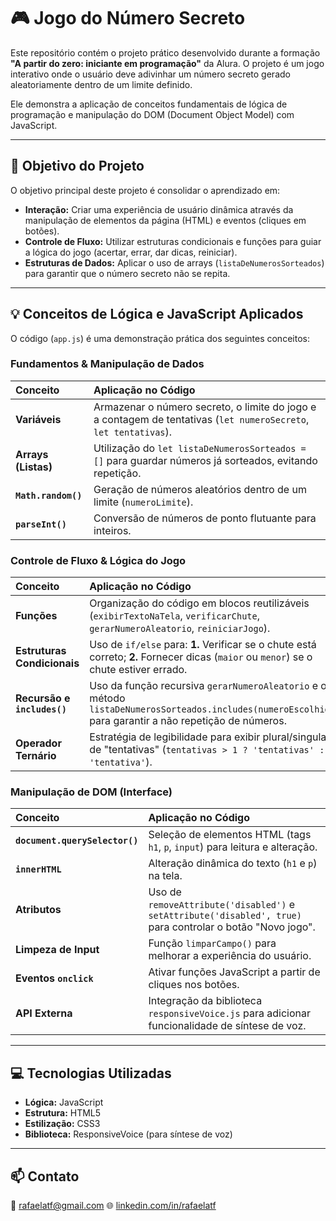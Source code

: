 # 🎮 Jogo do Número Secreto

Este repositório contém o projeto prático desenvolvido durante a formação **"A partir do zero: iniciante em programação"** da Alura. O projeto é um jogo interativo onde o usuário deve adivinhar um número secreto gerado aleatoriamente dentro de um limite definido.

Ele demonstra a aplicação de conceitos fundamentais de lógica de programação e manipulação do DOM (Document Object Model) com JavaScript.

---

## 🎯 Objetivo do Projeto

O objetivo principal deste projeto é consolidar o aprendizado em:

* **Interação:** Criar uma experiência de usuário dinâmica através da manipulação de elementos da página (HTML) e eventos (cliques em botões).
* **Controle de Fluxo:** Utilizar estruturas condicionais e funções para guiar a lógica do jogo (acertar, errar, dar dicas, reiniciar).
* **Estruturas de Dados:** Aplicar o uso de arrays (`listaDeNumerosSorteados`) para garantir que o número secreto não se repita.

---

## 💡 Conceitos de Lógica e JavaScript Aplicados

O código (`app.js`) é uma demonstração prática dos seguintes conceitos:

### Fundamentos & Manipulação de Dados
| Conceito | Aplicação no Código |
| :--- | :--- |
| **Variáveis** | Armazenar o número secreto, o limite do jogo e a contagem de tentativas (`let numeroSecreto`, `let tentativas`). |
| **Arrays (Listas)** | Utilização do `let listaDeNumerosSorteados = []` para guardar números já sorteados, evitando repetição. |
| **`Math.random()`** | Geração de números aleatórios dentro de um limite (`numeroLimite`). |
| **`parseInt()`** | Conversão de números de ponto flutuante para inteiros. |

### Controle de Fluxo & Lógica do Jogo
| Conceito | Aplicação no Código |
| :--- | :--- |
| **Funções** | Organização do código em blocos reutilizáveis (`exibirTextoNaTela`, `verificarChute`, `gerarNumeroAleatorio`, `reiniciarJogo`). |
| **Estruturas Condicionais** | Uso de `if/else` para: **1.** Verificar se o chute está correto; **2.** Fornecer dicas (`maior` ou `menor`) se o chute estiver errado. |
| **Recursão e `includes()`** | Uso da função recursiva `gerarNumeroAleatorio` e o método `listaDeNumerosSorteados.includes(numeroEscolhido)` para garantir a não repetição de números. |
| **Operador Ternário** | Estratégia de legibilidade para exibir plural/singular de "tentativas" (`tentativas > 1 ? 'tentativas' : 'tentativa'`). |

### Manipulação de DOM (Interface)
| Conceito | Aplicação no Código |
| :--- | :--- |
| **`document.querySelector()`** | Seleção de elementos HTML (tags `h1`, `p`, `input`) para leitura e alteração. |
| **`innerHTML`** | Alteração dinâmica do texto (`h1` e `p`) na tela. |
| **Atributos** | Uso de `removeAttribute('disabled')` e `setAttribute('disabled', true)` para controlar o botão "Novo jogo". |
| **Limpeza de Input** | Função `limparCampo()` para melhorar a experiência do usuário. |
| **Eventos `onclick`** | Ativar funções JavaScript a partir de cliques nos botões. |
| **API Externa** | Integração da biblioteca `responsiveVoice.js` para adicionar funcionalidade de síntese de voz. |

---

## 💻 Tecnologias Utilizadas

-   **Lógica:** JavaScript
-   **Estrutura:** HTML5
-   **Estilização:** CSS3
-   **Biblioteca:** ResponsiveVoice (para síntese de voz)

---

## 📫 Contato
📧 [rafaelatf@gmail.com](mailto:rafaelatf@gmail.com)
🌐 [linkedin.com/in/rafaelatf](https://linkedin.com/in/rafaelatf)
